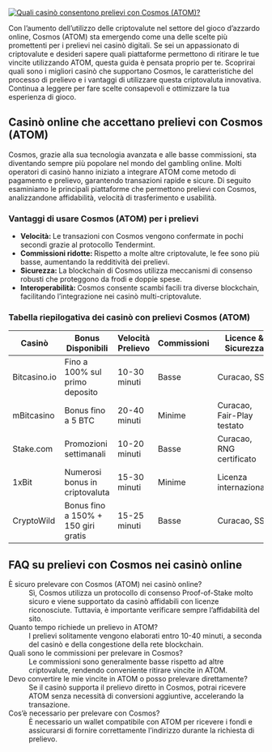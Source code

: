 [![Quali casinò consentono prelievi con Cosmos (ATOM)?](https://123-caf.pages.dev/gitsignup.png)](https://vrmoo.ru/Bt82HjjY)

<p>Con l’aumento dell’utilizzo delle criptovalute nel settore del gioco d’azzardo online, Cosmos (ATOM) sta emergendo come una delle scelte più promettenti per i prelievi nei casinò digitali. Se sei un appassionato di criptovalute e desideri sapere quali piattaforme permettono di ritirare le tue vincite utilizzando ATOM, questa guida è pensata proprio per te. Scoprirai quali sono i migliori casinò che supportano Cosmos, le caratteristiche del processo di prelievo e i vantaggi di utilizzare questa criptovaluta innovativa. Continua a leggere per fare scelte consapevoli e ottimizzare la tua esperienza di gioco.</p>  <h2>Casinò online che accettano prelievi con Cosmos (ATOM)</h2> <p>Cosmos, grazie alla sua tecnologia avanzata e alle basse commissioni, sta diventando sempre più popolare nel mondo del gambling online. Molti operatori di casinò hanno iniziato a integrare ATOM come metodo di pagamento e prelievo, garantendo transazioni rapide e sicure. Di seguito esaminiamo le principali piattaforme che permettono prelievi con Cosmos, analizzandone affidabilità, velocità di trasferimento e usabilità.</p>  <h3>Vantaggi di usare Cosmos (ATOM) per i prelievi</h3> <ul>   <li><strong>Velocità: </strong>Le transazioni con Cosmos vengono confermate in pochi secondi grazie al protocollo Tendermint.</li>   <li><strong>Commissioni ridotte: </strong>Rispetto a molte altre criptovalute, le fee sono più basse, aumentando la redditività dei prelievi.</li>   <li><strong>Sicurezza: </strong>La blockchain di Cosmos utilizza meccanismi di consenso robusti che proteggono da frodi e doppie spese.</li>   <li><strong>Interoperabilità: </strong>Cosmos consente scambi facili tra diverse blockchain, facilitando l’integrazione nei casinò multi-criptovalute.</li> </ul>  <h3>Tabella riepilogativa dei casinò con prelievi Cosmos (ATOM)</h3> <table>   <thead>     <tr>       <th>Casinò</th>       <th>Bonus Disponibili</th>       <th>Velocità Prelievo</th>       <th>Commissioni</th>       <th>Licence & Sicurezza</th>     </tr>   </thead>   <tbody>     <tr>       <td>Bitcasino.io</td>       <td>Fino a 100% sul primo deposito</td>       <td>10-30 minuti</td>       <td>Basse</td>       <td>Curacao, SSL</td>     </tr>     <tr>       <td>mBitcasino</td>       <td>Bonus fino a 5 BTC</td>       <td>20-40 minuti</td>       <td>Minime</td>       <td>Curacao, Fair-Play testato</td>     </tr>     <tr>       <td>Stake.com</td>       <td>Promozioni settimanali</td>       <td>10-20 minuti</td>       <td>Basse</td>       <td>Curacao, RNG certificato</td>     </tr>     <tr>       <td>1xBit</td>       <td>Numerosi bonus in criptovaluta</td>       <td>15-30 minuti</td>       <td>Minime</td>       <td>Licenza internazionale</td>     </tr>     <tr>       <td>CryptoWild</td>       <td>Bonus fino a 150% + 150 giri gratis</td>       <td>15-25 minuti</td>       <td>Basse</td>       <td>Curacao, SSL</td>     </tr>   </tbody> </table>  <h2>FAQ su prelievi con Cosmos nei casinò online</h2> <dl>   <dt>È sicuro prelevare con Cosmos (ATOM) nei casinò online?</dt>   <dd>Sì, Cosmos utilizza un protocollo di consenso Proof-of-Stake molto sicuro e viene supportato da casinò affidabili con licenze riconosciute. Tuttavia, è importante verificare sempre l’affidabilità del sito.</dd>    <dt>Quanto tempo richiede un prelievo in ATOM?</dt>   <dd>I prelievi solitamente vengono elaborati entro 10-40 minuti, a seconda del casinò e della congestione della rete blockchain.</dd>    <dt>Quali sono le commissioni per prelevare in Cosmos?</dt>   <dd>Le commissioni sono generalmente basse rispetto ad altre criptovalute, rendendo conveniente ritirare vincite in ATOM.</dd>    <dt>Devo convertire le mie vincite in ATOM o posso prelevare direttamente?</dt>   <dd>Se il casinò supporta il prelievo diretto in Cosmos, potrai ricevere ATOM senza necessità di conversioni aggiuntive, accelerando la transazione.</dd>    <dt>Cos’è necessario per prelevare con Cosmos?</dt>   <dd>È necessario un wallet compatibile con ATOM per ricevere i fondi e assicurarsi di fornire correttamente l’indirizzo durante la richiesta di prelievo.</dd> </dl>